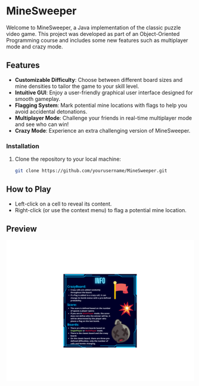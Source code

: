 # MineSweeper

Welcome to MineSweeper, a Java implementation of the classic puzzle video game. This project was developed as part of an Object-Oriented Programming course and includes some new features such as multiplayer mode and crazy mode.

## Features

- **Customizable Difficulty**: Choose between different board sizes and mine densities to tailor the game to your skill level.
- **Intuitive GUI**: Enjoy a user-friendly graphical user interface designed for smooth gameplay.
- **Flagging System**: Mark potential mine locations with flags to help you avoid accidental detonations.
- **Multiplayer Mode**: Challenge your friends in real-time multiplayer mode and see who can win!
- **Crazy Mode**: Experience an extra challenging version of MineSweeper.

### Installation

1. Clone the repository to your local machine:

    ```bash
    git clone https://github.com/yourusername/MineSweeper.git
    ```

## How to Play

- Left-click on a cell to reveal its content.
- Right-click (or use the context menu) to flag a potential mine location.

## Preview

![MineSweeper Preview](zminesweeper/src/images/info.png)


